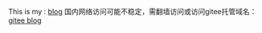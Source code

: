 This is my : [blog](http://geocld.github.io)
国内网络访问可能不稳定，需翻墙访问或访问gitee托管域名：[gitee blog](http://geocld.gitee.io)

